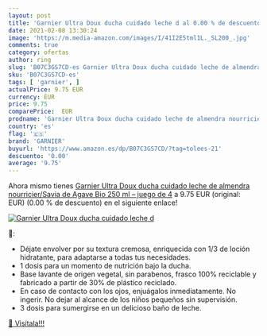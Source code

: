 ```yaml
---
layout: post
title: 'Garnier Ultra Doux ducha cuidado leche d al 0.00 % de descuento'
date: 2021-02-08 13:30:24
image: 'https://m.media-amazon.com/images/I/41I2E5tml1L._SL200_.jpg'
comments: true
category: ofertas
author: ring
slug: 'B07C3GS7CD-es Garnier Ultra Doux ducha cuidado leche de almendra...'
sku: 'B07C3GS7CD-es'
tags: [ 'garnier', ]
actualPrice: 9.75 EUR
currency: EUR
price: 9.75
comparePrice:  EUR
prodname: 'Garnier Ultra Doux ducha cuidado leche de almendra nourricier/Savia de Agave Bio 250 ml – juego de 4'
country: 'es'
flag: '🇪🇸'
brand: 'GARNIER'
buyurl: 'https://www.amazon.es/dp/B07C3GS7CD/?tag=tolees-21'
descuento: '0.00'
average: '9.75'
---
```


Ahora mismo tienes [Garnier Ultra Doux ducha cuidado leche de almendra nourricier/Savia de Agave Bio 250 ml – juego de 4](https://www.amazon.es/dp/B07C3GS7CD/?tag=tolees-21) a 9.75 EUR (original:  EUR) (0.00 %  de descuento) en el siguiente enlace!

[![Garnier Ultra Doux ducha cuidado leche d](https://m.media-amazon.com/images/I/41I2E5tml1L._SL200_.jpg)](https://www.amazon.es/dp/B07C3GS7CD/?tag=tolees-21)

🔎:

- Déjate envolver por su textura cremosa, enriquecida con 1/3 de loción hidratante, para adaptarse a todas tus necesidades.
- 1 dosis para un momento de nutrición bajo la ducha.
- Base lavante de origen vegetal, sin parabenos, frasco 100% reciclable y fabricado a partir de 30% de plástico reciclado.
- En caso de contacto con los ojos, enjuágalos inmediatamente. No ingerir. No dejar al alcance de los niños pequeños sin supervisión.
- 3 dosis para sumergirse en un delicioso baño de leche.

[🛒 Visítala!!!](https://www.amazon.es/dp/B07C3GS7CD/?tag=tolees-21)
